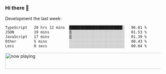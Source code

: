 ### Hi there 👋

Development the last week:
<!--START_SECTION:waka-->

```txt
TypeScript   20 hrs 12 mins  ████████████████████████░   96.61 %
JSON         19 mins         ▒░░░░░░░░░░░░░░░░░░░░░░░░   01.53 %
JavaScript   17 mins         ▒░░░░░░░░░░░░░░░░░░░░░░░░   01.39 %
Other        5 mins          ░░░░░░░░░░░░░░░░░░░░░░░░░   00.43 %
Less         0 secs          ░░░░░░░░░░░░░░░░░░░░░░░░░   00.04 %
```

<!--END_SECTION:waka-->

<!--
**JASONPANGGO/jasonpanggo** is a ✨ _special_ ✨ repository because its `README.md` (this file) appears on your GitHub profile.

Here are some ideas to get you started:

- 🔭 I’m currently working on ...
- 🌱 I’m currently learning ...
- 👯 I’m looking to collaborate on ...
- 🤔 I’m looking for help with ...
- 💬 Ask me about ...
- 📫 How to reach me: ...
- 😄 Pronouns: ...
- ⚡ Fun fact: ...
-->

<a href="https://volt.fm/user/q8yd9e79csfr57rt" target="_blank"><img src="https://spotify-badge-egoist.vercel.app/api/now-playing" width="540" height="52" alt="now playing"></a>
